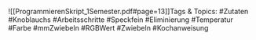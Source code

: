 
![[ProgrammierenSkript_1Semester.pdf#page=13]]Tags & Topics:
   #Zutaten
   #Knoblauchs
   #Arbeitsschritte
   #Speckfein
   #Eliminierung
   #Temperatur
   #Farbe
   #mmZwiebeln
   #RGBWert
   #Zwiebeln
   #Kochanweisung